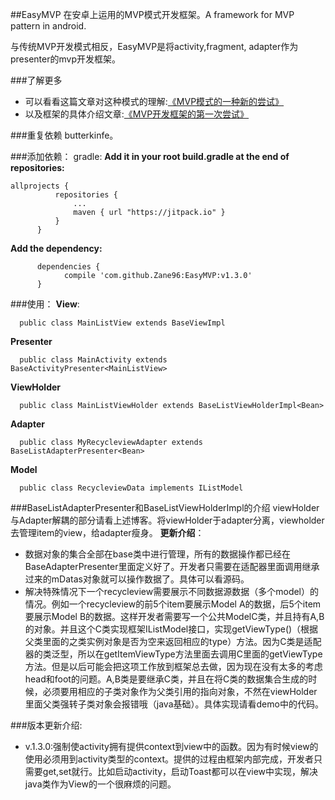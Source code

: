 ##EasyMVP
在安卓上运用的MVP模式开发框架。A framework for MVP pattern in android.

与传统MVP开发模式相反，EasyMVP是将activity,fragment, adapter作为presenter的mvp开发框架。

###了解更多
+ 可以看看这篇文章对这种模式的理解:[《MVP模式的一种新的尝试》](https://github.com/bboyfeiyu/android-tech-frontier/tree/master/androidweekly/%E4%B8%80%E7%A7%8D%E5%9C%A8android%E4%B8%AD%E5%AE%9E%E7%8E%B0MVP%E6%A8%A1%E5%BC%8F%E7%9A%84%E6%96%B0%E6%80%9D%E8%B7%AF)
+ 以及框架的具体介绍文章:[《MVP开发框架的第一次尝试》](http://zane96.github.io/2016/01/28/MVP%E5%BC%80%E5%8F%91%E6%A1%86%E6%9E%B6%E7%9A%84%E4%B8%80%E6%AC%A1%E5%B0%9D%E8%AF%95%E2%80%94%E2%80%94EasyMVP/)

###重复依赖
butterkinfe。
	
###添加依赖：
gradle:
**Add it in your root build.gradle at the end of repositories:**
```
allprojects {
		  repositories {
			  ...
			  maven { url "https://jitpack.io" }
		  }
	  }
```
**Add the dependency:**
```
	  dependencies {
	        compile 'com.github.Zane96:EasyMVP:v1.3.0'
	  }
```

###使用：
**View**:
```
  public class MainListView extends BaseViewImpl
```
**Presenter**
```
  public class MainActivity extends BaseActivityPresenter<MainListView>
```
**ViewHolder**
```
  public class MainListViewHolder extends BaseListViewHolderImpl<Bean>
```
**Adapter**
```
  public class MyRecycleviewAdapter extends BaseListAdapterPresenter<Bean>
```
**Model**
```
  public class RecycleviewData implements IListModel
```

###BaseListAdapterPresenter和BaseListViewHolderImpl的介绍
viewHolder与Adapter解耦的部分请看上述博客。将viewHolder于adapter分离，viewholder去管理item的view，给adapter瘦身。
**更新介绍**：
+ 数据对象的集合全部在base类中进行管理，所有的数据操作都已经在BaseAdapterPresenter里面定义好了。开发者只需要在适配器里面调用继承过来的mDatas对象就可以操作数据了。具体可以看源码。
+ 解决特殊情况下一个recycleview需要展示不同数据源数据（多个model）的情况。例如一个recycleview的前5个item要展示Model A的数据，后5个item要展示Model B的数据。这样开发者需要写一个公共ModelC类，并且持有A,B的对象。并且这个C类实现框架IListModel接口，实现getViewType()（根据父类里面的之类实例对象是否为空来返回相应的type）方法。因为C类是适配器的类泛型，所以在getItemViewType方法里面去调用C里面的getViewType方法。但是以后可能会把这项工作放到框架总去做，因为现在没有太多的考虑head和foot的问题。A,B类是要继承C类，并且在将C类的数据集合生成的时候，必须要用相应的子类对象作为父类引用的指向对象，不然在viewHolder里面父类强转子类对象会报错哦（java基础）。具体实现请看demo中的代码。
	

###版本更新介绍:
+ v.1.3.0:强制使activity拥有提供context到view中的函数。因为有时候view的使用必须用到activity类型的context。提供的过程由框架内部完成，开发者只需要get,set就行。比如启动activity，启动Toast都可以在view中实现，解决java类作为View的一个很麻烦的问题。
	
